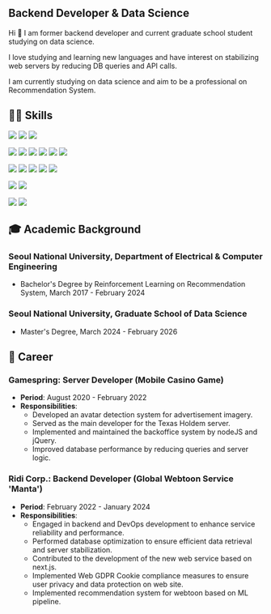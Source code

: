 ## Backend Developer & Data Science
Hi 👋 I am former backend developer and current graduate school student studying on data science.

I love studying and learning new languages and have interest on stabilizing web servers by reducing DB queries and API calls.

I am currently studying on data science and aim to be a professional on Recommendation System.


## 👨‍💻 Skills
<img src="https://img.shields.io/badge/TypeScript-3178C6?style=flat-square&logo=TypeScript&logoColor=white"/> <img src="https://img.shields.io/badge/Javascript-F7DF1E?style=flat-square&logo=Javascript&logoColor=white"/> <img src="https://img.shields.io/badge/Python-3776AB?style=flat-square&logo=Python&logoColor=white"/> 

<img src="https://img.shields.io/badge/Node.js-339933?style=flat-square&logo=Node.js&logoColor=white"/> <img src="https://img.shields.io/badge/jQuery-0769AD?style=flat-square&logo=jQuery&logoColor=white"/> <img src="https://img.shields.io/badge/React-61DAFB?style=flat-square&logo=React&logoColor=white"/> <img src="https://img.shields.io/badge/React Native-61DAFB?style=flat-square&logo=React&logoColor=white"/> <img src="https://img.shields.io/badge/Next.js-000000?style=flat-square&logo=Next.js&logoColor=white"/> <img src="https://img.shields.io/badge/FastAPI-009688?style=flat-square&logo=FastAPI&logoColor=white"/>

<img src="https://img.shields.io/badge/PostgreSQL-4169E1?style=flat-square&logo=PostgreSQL&logoColor=white"/> <img src="https://img.shields.io/badge/MySQL-4479A1?style=flat-square&logo=MySQL&logoColor=white"/> <img src="https://img.shields.io/badge/Oracle-F80000?style=flat-square&logo=Oracle&logoColor=white"/> <img src="https://img.shields.io/badge/BigQuery-669DF6?style=flat-square&logo=Google BigQuery&logoColor=white"/> <img src="https://img.shields.io/badge/Redis-DC382D?style=flat-square&logo=Redis&logoColor=white"/> 

<img src="https://img.shields.io/badge/Kubernetes-326CE5?style=flat-square&logo=Kubernetes&logoColor=white"/> <img src="https://img.shields.io/badge/Docker-2496ED?style=flat-square&logo=Docker&logoColor=white"/>

<img src="https://img.shields.io/badge/GCP-4285F4?style=flat-square&logo=Google Cloud&logoColor=white"/> <img src="https://img.shields.io/badge/AWS-232F3E?style=flat-square&logo=Amazon AWS&logoColor=white"/>

## 🎓 Academic Background

### Seoul National University, Department of Electrical & Computer Engineering
- Bachelor's Degree by Reinforcement Learning on Recommendation System, March 2017 - February 2024

### Seoul National University, Graduate School of Data Science
- Master's Degree, March 2024 - February 2026

## 💼 Career

### Gamespring: Server Developer (Mobile Casino Game)

- **Period**: August 2020 - February 2022
- **Responsibilities**:
  - Developed an avatar detection system for advertisement imagery.
  - Served as the main developer for the Texas Holdem server.
  - Implemented and maintained the backoffice system by nodeJS and jQuery.
  - Improved database performance by reducing queries and server logic.

### Ridi Corp.: Backend Developer (Global Webtoon Service 'Manta')

- **Period**: February 2022 - January 2024
- **Responsibilities**:
  - Engaged in backend and DevOps development to enhance service reliability and performance.
  - Performed database optimization to ensure efficient data retrieval and server stabilization.
  - Contributed to the development of the new web service based on next.js.
  - Implemented Web GDPR Cookie compliance measures to ensure user privacy and data protection on web site.
  - Implemented recommendation system for webtoon based on ML pipeline.

